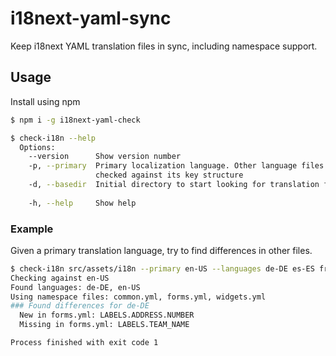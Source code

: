 # i18next-yaml-sync
Keep i18next YAML translation files in sync, including namespace support.

## Usage

Install using npm

```bash
$ npm i -g i18next-yaml-check

$ check-i18n --help
  Options:
    --version      Show version number                                   [boolean]
    -p, --primary  Primary localization language. Other language files will be
                   checked against its key structure                    [required]
    -d, --basedir  Initial directory to start looking for translation files
                                                                        [required]
    -h, --help     Show help                                             [boolean]

```

### Example

Given a primary translation language, try to find differences in other files.

```bash
$ check-i18n src/assets/i18n --primary en-US --languages de-DE es-ES fr-FR
Checking against en-US
Found languages: de-DE, en-US
Using namespace files: common.yml, forms.yml, widgets.yml
### Found differences for de-DE
  New in forms.yml: LABELS.ADDRESS.NUMBER
  Missing in forms.yml: LABELS.TEAM_NAME

Process finished with exit code 1
```
